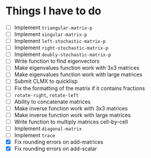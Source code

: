 # Things I have to do

- [ ] Implement `triangular-matrix-p`
- [ ] Implement `singular-matrix-p`
- [ ] Implement `left-stochastic-matrix-p`
- [ ] Implement `right-stochastic-matrix-p`
- [ ] Implement `doubly-stochastic-matrix-p`
- [ ] Write function to find eigenvectors
- [ ] Make eigenvalues function work with 3x3 matrices
- [ ] Make eigenvalues function work with large matrices
- [ ] Submit CLMX to quicklisp
- [ ] Fix the formatting of the matrix if it contains fractions
- [ ] `rotate-right`, `rotate-left`
- [ ] Ability to concatenate matrices
- [ ] Make inverse function work with 3x3 matrices
- [ ] Make inverse function work with large matrices
- [ ] Write function to multiply matrices cell-by-cell
- [ ] Implement `diagonal-matrix`
- [ ] Implement `trace`
- [x] Fix rounding errors on add-matrices
- [x] Fix rounding errors on add-scalar